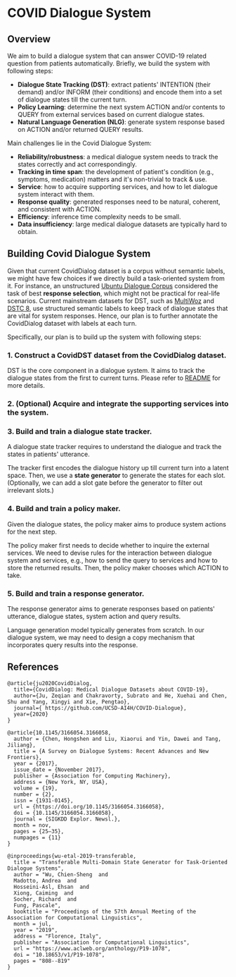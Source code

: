 # COVID Dialogue System

## Overview
We aim to build a dialogue system that can answer COVID-19 related question from patients automatically. Briefly, we build the system with following steps:
<!-- - **Natural Language Understanding (NLU)**: parse patient's utterance into predefined slots -->
- **Dialogue State Tracking (DST)**: extract patients' INTENTION (their demand) and/or INFORM (their conditions) and encode them into a set of dialogue states till the current turn.
- **Policy Learning**: determine the next system ACTION and/or contents to QUERY from external services based on current dialogue states.
- **Natural Language Generation (NLG)**: generate system response based on ACTION and/or returned QUERY results.

Main challenges lie in the Covid Dialogue System:
- **Reliability/robustness**: a medical dialogue system needs to track the states correctly and act correspondingly.
- **Tracking in time span**: the development of patient's condition (e.g., symptoms, medication) matters and it's non-trivial to track & use. 
- **Service**: how to acquire supporting services, and how to let dialogue system interact with them.
- **Response quality**: generated responses need to be natural, coherent, and consistent with ACTION.
- **Efficiency**: inference time complexity needs to be small.
- **Data insufficiency**: large medical dialogue datasets are typically hard to obtain.

## Building Covid Dialogue System
Given that current CovidDialog dataset is a corpus without semantic labels, we might have few choices if we directly build a task-oriented system from it. For instance, an unstructured [Ubuntu Dialogue Corpus](https://github.com/rkadlec/ubuntu-ranking-dataset-creator) considered the task of best **response selection**, which might not be practical for real-life scenarios. Current mainstream datasets for DST, such as [MultiWoz](https://github.com/budzianowski/multiwoz) and [DSTC 8](https://github.com/google-research-datasets/dstc8-schema-guided-dialogue), use structured semantic labels to keep track of dialogue states that are vital for system responses. Hence, our plan is to further annotate the CovidDialog dataset with labels at each turn.

Specifically, our plan is to build up the system with following steps:
### 1. Construct a CovidDST dataset from the CovidDialog dataset.
DST is the core component in a dialogue system. It aims to track the dialogue states from the first to current turns. Please refer to [README](README.md) for more details.
<!-- keeping track of dialogue states is vital for the system to decide what ACTION to take and inquire the external knowledge. -->

<!-- We define the **dialogue state** as a set of **slots** and their corresponding **values**, i.e., the slot-value pair. We keep track of three kinds of slots, namely the INTENTION and INFORM in patients' utterance and ACTION in doctors' utterance. We list some of slots as follows:
<!-- Note that we treat the description as a separate turn and track the INTENTION and INFORM slots for it. -->
<!-- - INTENTION
    - Advise
    - Ask for likelihood of COVID-19 infection
    - Ask for likelihood of cure
    - Ask for likelihood of death
    - Other questions
- INFORM
    - Symptoms
        - Cough
        - Temperature
        - Breath difficulty
        - Vomit
        - Mood
    - Exposure
        - Travel history
        - Contact (with others)
    - Medical condition
    - Medication
    - Physical condition
        - Age
        - Weight
        - Smoking
        - Alcoholic
- ACTION
    - QUERY
    - Advise 
    - Ask for more information -->

    
<!-- In order to track the development of conditions, we further record a **time value** for each value (which is optional), and each slot can have multiple values. We introduce a **< EOV > token** to indicate the end of values for a specific slot.

We devise two types of slots. Some slots have limited predefined values. These slots can be filled via classification. For other slots, values are not provided and they need to be extracted from the utterance. Most slots for INTENTION and ACTION have only two values: YES/NO. 

We show an exemplar consultation in the English CovidDST constructed from CovidDialog dataset as follows:

**Description**

I have cough with no travel history. Is this a symptom of Covid-19?<br>
**INTENTION:** (Ask for likelihood of COVID-19 infection, **YES**). <br>
**INFORM:** (travel history, -, **NO**), (cough, -, **YES**). 

**Dialogue**

**Patient:** Hello doctor, I get a cough for the last few days, which is heavy during night times. No raise in temperature but feeling tired with no travel history. No contact with any Covid-19 persons. It has been four to five days and has drunk a lot of Benadryl and took Paracetamol too. Doctors have shut the OP so do not know what to do? Please help.<br>
**Doctor:** Hello, I understand your concern. I just have a few more questions. Does your cough has phlegm? Any other symptoms like difficulty breathing? Any other medical condition such as asthma, hypertension? Are you a smoker? Alcoholic beverage drinker?<br>
**INTENTION:** (Ask for likelihood of COVID-19 infection, YES), (advise, **YES**). <br>
**INFORM:** (travel history, -, NO), (cough, **last few days**, **heavy during night times**), (temperature, -, **NO**), (tiredness, -, **YES**), (contact, -, **NO**), (medication, **four to five days, drunk a lot of Benadryl and took Paracetamol**). <br>
**ACTION:** (QUERY, **YES**), (ask for more information, **YES**)

**Patient:**
Thank you doctor, I have phlegm but not a lot. A tiny amount comes out most of the time. I have no difficulty in breathing. No medical conditions and not a smoker nor a drinker.<br>
**Doctor:**
Hi, I would recommend you take n-acetylcysteine 200 mg powder dissolved in water three times a day. You may also nebulize using PNSS (saline nebulizer) three times a day. This will help the phlegm to come out. I would also recommend you take vitamin C 500 mg and zinc to boost your immune system. If symptoms persist, worsen or new onset of symptoms has been noted, further consult is advised.<br>
**INTENTION:** (Ask for likelihood of COVID-19 infection, YES), (Advise, YES). <br>
**INFORM:** (travel history, -, NO), (cough, last few days, heavy during night times), (temperature, -, NO), (tiredness, -, YES), (contact, -, NO), (medication, four to five days, drunk a lot of Benadryl and took Paracetamol), (phlegm, -, **not a lot**), (breath difficulty, -, **NO**), (medical condition, -, **NO**), (smoking, -, **NO**), (alcoholic, -, **NO**). <br>
**ACTION:** (QUERY, **YES**), (ask for more information, **NO**), (advise, **YES**) --> 

<!-- Note that we omit the < EOV > token here. -->
### 2. (Optional) Acquire and integrate the supporting services into the system.

### 3. Build and train a dialogue state tracker.
A dialogue state tracker requires to understand the dialogue and track the states in patients' utterance. 

The tracker first encodes the dialogue history up till current turn into a latent space. Then, we use a **state generator** to generate the states for each slot. (Optionally, we can add a slot gate before the generator to filter out irrelevant slots.)

### 4. Build and train a policy maker. 
Given the dialogue states, the policy maker aims to produce system actions for the next step. 

The policy maker first needs to decide whether to inquire the external services. We need to devise rules for the interaction between dialogue system and services, e.g., how to send the query to services and how to store the returned results. Then, the policy maker chooses which ACTION to take.

### 5. Build and train a response generator.
The response generator aims to generate responses based on patients' utterance, dialogue states, system action and query results. 

Language generation model typically generates from scratch. In our dialogue system, we may need to design a copy mechanism that incorporates query results into the response. 

<!-- ## Limitations
- Constructing CovidDST dataset requires tedious labour work. -->


## References

    @article{ju2020CovidDialog,
      title={CovidDialog: Medical Dialogue Datasets about COVID-19},
      author={Ju, Zeqian and Chakravorty, Subrato and He, Xuehai and Chen, Shu and Yang, Xingyi and Xie, Pengtao},
      journal={ https://github.com/UCSD-AI4H/COVID-Dialogue}, 
      year={2020}
    }

    @article{10.1145/3166054.3166058,
      author = {Chen, Hongshen and Liu, Xiaorui and Yin, Dawei and Tang, Jiliang},
      title = {A Survey on Dialogue Systems: Recent Advances and New Frontiers},
      year = {2017},
      issue_date = {November 2017},
      publisher = {Association for Computing Machinery},
      address = {New York, NY, USA},
      volume = {19},
      number = {2},
      issn = {1931-0145},
      url = {https://doi.org/10.1145/3166054.3166058},
      doi = {10.1145/3166054.3166058},
      journal = {SIGKDD Explor. Newsl.},
      month = nov,
      pages = {25–35},
      numpages = {11}
    }

    @inproceedings{wu-etal-2019-transferable,
      title = "Transferable Multi-Domain State Generator for Task-Oriented Dialogue Systems",
      author = "Wu, Chien-Sheng  and
      Madotto, Andrea  and
      Hosseini-Asl, Ehsan  and
      Xiong, Caiming  and
      Socher, Richard  and
      Fung, Pascale",
      booktitle = "Proceedings of the 57th Annual Meeting of the Association for Computational Linguistics",
      month = jul,
      year = "2019",
      address = "Florence, Italy",
      publisher = "Association for Computational Linguistics",
      url = "https://www.aclweb.org/anthology/P19-1078",
      doi = "10.18653/v1/P19-1078",
      pages = "808--819"
    }  
